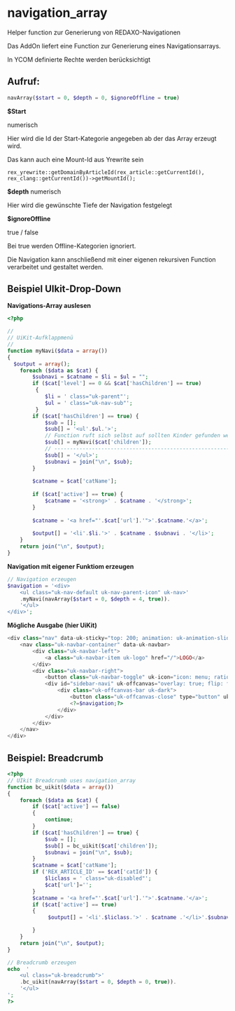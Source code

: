 # navigation_array
Helper function zur Generierung von REDAXO-Navigationen

Das AddOn liefert eine Function zur Generierung eines Navigationsarrays. 

In YCOM definierte Rechte werden berücksichtigt

## Aufruf:
```php
navArray($start = 0, $depth = 0, $ignoreOffline = true)
```

**$Start**

numerisch

Hier wird die Id der Start-Kategorie angegeben ab der das Array erzeugt wird.

Das kann auch eine Mount-Id aus Yrewrite sein

`rex_yrewrite::getDomainByArticleId(rex_article::getCurrentId(), rex_clang::getCurrentId())->getMountId();`

**$depth**
numerisch

Hier wird die gewünschte Tiefe der Navigation festgelegt

**$ignoreOffline**

true / false

Bei true werden Offline-Kategorien ignoriert. 

Die Navigation kann anschließend mit einer eigenen rekursiven Function verarbeitet und gestaltet werden. 

## Beispiel UIkit-Drop-Down

**Navigations-Array auslesen**

```php
<?php

//
// UiKit-Aufklappmenü
//
function myNavi($data = array())
{
  $output = array();
    foreach ($data as $cat) {
        $subnavi = $catname = $li = $ul = "";
        if ($cat['level'] == 0 && $cat['hasChildren'] == true)
         {
            $li = ' class="uk-parent"';
            $ul = ' class="uk-nav-sub"';
         }
        if ($cat['hasChildren'] == true) {
            $sub = [];
            $sub[] = '<ul'.$ul.'>';
            // Function ruft sich selbst auf sollten Kinder gefunden werden.
            $sub[] = myNavi($cat['children']);
            // -------------------------------------------------------------
            $sub[] = '</ul>';
            $subnavi = join("\n", $sub);
        }
        
        $catname = $cat['catName'];
        
        if ($cat['active'] == true) {
            $catname = '<strong>' . $catname . '</strong>';
        }
        
        $catname = '<a href="'.$cat['url'].'">'.$catname.'</a>';
       
        $output[] = '<li'.$li.'>' . $catname . $subnavi . '</li>';
    }
    return join("\n", $output);
}
```

**Navigation mit eigener Funktiom erzeugen**

```php
// Navigation erzeugen
$navigation = '<div>
    <ul class="uk-nav-default uk-nav-parent-icon" uk-nav>'
    .myNavi(navArray($start = 0, $depth = 4, true)).
    '</ul>
</div>';
```

**Mögliche Ausgabe (hier UiKit)**

```php
<div class="nav" data-uk-sticky="top: 200; animation: uk-animation-slide-top">
    <nav class="uk-navbar-container" data-uk-navbar>
        <div class="uk-navbar-left">
            <a class="uk-navbar-item uk-logo" href="/">LOGO</a>
        </div>
        <div class="uk-navbar-right">
            <button class="uk-navbar-toggle" uk-icon="icon: menu; ratio: 2" type="button" uk-toggle="target: #sidebar-navi"></button>
            <div id="sidebar-navi" uk-offcanvas="overlay: true; flip: false;">
                <div class="uk-offcanvas-bar uk-dark">
                    <button class="uk-offcanvas-close" type="button" uk-close></button>
                    <?=$navigation;?>
                </div>
            </div>
        </div>
    </nav>
</div>
```


## Beispiel: Breadcrumb 

```php
<?php 
// UIkit Breadcrumb uses navigation_array
function bc_uikit($data = array())
{
    foreach ($data as $cat) {
        if ($cat['active'] == false)    
        {
            continue;
        }  
        if ($cat['hasChildren'] == true) {
            $sub = [];
            $sub[] = bc_uikit($cat['children']);
            $subnavi = join("\n", $sub);
        }       
        $catname = $cat['catName'];
        if ('REX_ARTICLE_ID' == $cat['catId']) {
            $liclass = ' class="uk-disabled"';
            $cat['url']='';
        }
        $catname = '<a href="'.$cat['url'].'">'.$catname.'</a>';     
        if ($cat['active'] == true)       
        {
	         $output[] = '<li'.$liclass.'>' . $catname .'</li>'.$subnavi;

        }
    }
    return join("\n", $output);
}

// Breadcrumb erzeugen
echo  '
    <ul class="uk-breadcrumb">'
    .bc_uikit(navArray($start = 0, $depth = 0, true)).
    '</ul>
';
?>
```
